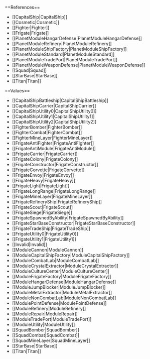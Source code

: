 ==References==
 * [[CapitalShip|CapitalShip]]
 * [[Cosmetic|Cosmetic]]
 * [[Fighter|Fighter]]
 * [[Frigate|Frigate]]
 * [[PlanetModuleHangarDefense|PlanetModuleHangarDefense]]
 * [[PlanetModuleRefinery|PlanetModuleRefinery]]
 * [[PlanetModuleShipFactory|PlanetModuleShipFactory]]
 * [[PlanetModuleStandard|PlanetModuleStandard]]
 * [[PlanetModuleTradePort|PlanetModuleTradePort]]
 * [[PlanetModuleWeaponDefense|PlanetModuleWeaponDefense]]
 * [[Squad|Squad]]
 * [[StarBase|StarBase]]
 * [[Titan|Titan]]

==Values==
 * [[CapitalShipBattleship|CapitalShipBattleship]]
 * [[CapitalShipCarrier|CapitalShipCarrier]]
 * [[CapitalShipUtility0|CapitalShipUtility0]]
 * [[CapitalShipUtility1|CapitalShipUtility1]]
 * [[CapitalShipUtility2|CapitalShipUtility2]]
 * [[FighterBomber|FighterBomber]]
 * [[FighterCombat|FighterCombat]]
 * [[FighterMineLayer|FighterMineLayer]]
 * [[FrigateAntiFighter|FrigateAntiFighter]]
 * [[FrigateAntiModule|FrigateAntiModule]]
 * [[FrigateCarrier|FrigateCarrier]]
 * [[FrigateColony|FrigateColony]]
 * [[FrigateConstructor|FrigateConstructor]]
 * [[FrigateCorvette|FrigateCorvette]]
 * [[FrigateEnvoy|FrigateEnvoy]]
 * [[FrigateHeavy|FrigateHeavy]]
 * [[FrigateLight|FrigateLight]]
 * [[FrigateLongRange|FrigateLongRange]]
 * [[FrigateMineLayer|FrigateMineLayer]]
 * [[FrigateRefineryShip|FrigateRefineryShip]]
 * [[FrigateScout|FrigateScout]]
 * [[FrigateSiege|FrigateSiege]]
 * [[FrigateSpawnedByAbility|FrigateSpawnedByAbility]]
 * [[FrigateStarBaseConstructor|FrigateStarBaseConstructor]]
 * [[FrigateTradeShip|FrigateTradeShip]]
 * [[FrigateUtility0|FrigateUtility0]]
 * [[FrigateUtility1|FrigateUtility1]]
 * [[Invalid|Invalid]]
 * [[ModuleCannon|ModuleCannon]]
 * [[ModuleCapitalShipFactory|ModuleCapitalShipFactory]]
 * [[ModuleCombatLab|ModuleCombatLab]]
 * [[ModuleCrystalExtractor|ModuleCrystalExtractor]]
 * [[ModuleCultureCenter|ModuleCultureCenter]]
 * [[ModuleFrigateFactory|ModuleFrigateFactory]]
 * [[ModuleHangarDefense|ModuleHangarDefense]]
 * [[ModuleJumpBlocker|ModuleJumpBlocker]]
 * [[ModuleMetalExtractor|ModuleMetalExtractor]]
 * [[ModuleNonCombatLab|ModuleNonCombatLab]]
 * [[ModulePointDefense|ModulePointDefense]]
 * [[ModuleRefinery|ModuleRefinery]]
 * [[ModuleRepair|ModuleRepair]]
 * [[ModuleTradePort|ModuleTradePort]]
 * [[ModuleUtility|ModuleUtility]]
 * [[SquadBomber|SquadBomber]]
 * [[SquadCombat|SquadCombat]]
 * [[SquadMineLayer|SquadMineLayer]]
 * [[StarBase|StarBase]]
 * [[Titan|Titan]]
